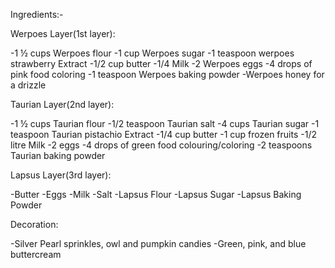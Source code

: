 Ingredients:-


Werpoes Layer(1st layer):

-1 ½ cups Werpoes flour
-1 cup Werpoes sugar
-1 teaspoon werpoes strawberry Extract
-1/2 cup butter
-1/4 Milk
-2 Werpoes eggs
-4 drops of pink food coloring
-1 teaspoon Werpoes baking powder
-Werpoes honey for a drizzle


Taurian Layer(2nd layer):

-1 ½ cups Taurian flour
-1/2 teaspoon Taurian salt
-4 cups Taurian sugar
-1 teaspoon Taurian pistachio Extract
-1/4 cup butter
-1 cup frozen fruits
-1/2 litre Milk
-2 eggs
-4 drops of green food colouring/coloring
-2 teaspoons Taurian baking powder


Lapsus Layer(3rd layer):

-Butter
-Eggs
-Milk
-Salt
-Lapsus Flour
-Lapsus Sugar
-Lapsus Baking Powder


Decoration:

-Silver Pearl sprinkles, owl and pumpkin candies
-Green, pink, and blue buttercream